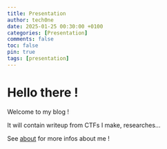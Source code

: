 ```yaml
---
title: Presentation
author: tech0ne
date: 2025-01-25 00:30:00 +0100
categories: [Presentation]
comments: false
toc: false
pin: true
tags: [presentation]
---
```


# Hello there !

Welcome to my blog !

It will contain writeup from CTFs I make, researches...

See [about](/about/) for more infos about me !
